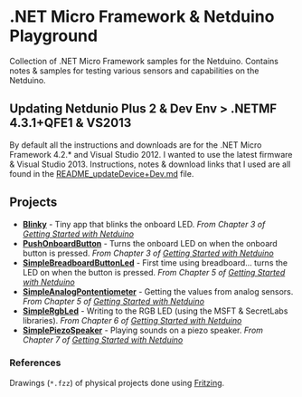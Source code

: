 .NET Micro Framework & Netduino Playground
============================
Collection of .NET Micro Framework samples for the Netduino. Contains notes & samples for testing various sensors and capabilities on the Netduino.

## Updating Netdunio Plus 2 & Dev Env > .NETMF 4.3.1+QFE1 & VS2013
By default all the instructions and downloads are for the .NET Micro Framework 4.2.* and Visual Studio 2012. I wanted to use the latest firmware & Visual Studio 2013. Instructions, notes & download links that I used are all found in the [README_updateDevice+Dev.md](README_updateDevice+Dev.md) file.

## Projects
- **[Blinky](Blinky)** - Tiny app that blinks the onboard LED. *From Chapter 3 of [Getting Started with Netduino](http://www.amazon.com/Getting-Started-Netduino-Chris-Walker-ebook/dp/B007AU3D2U)*
- **[PushOnboardButton](PushOnboardButton)** - Turns the onboard LED on when the onboard button is pressed. *From Chapter 3 of [Getting Started with Netduino](http://www.amazon.com/Getting-Started-Netduino-Chris-Walker-ebook/dp/B007AU3D2U)*
- **[SimpleBreadboardButtonLed](SimpleBreadboardButtonLed)** - First time using breadboard... turns the LED on when the button is pressed. *From Chapter 5 of [Getting Started with Netduino](http://www.amazon.com/Getting-Started-Netduino-Chris-Walker-ebook/dp/B007AU3D2U)*
- **[SimpleAnalogPontentiometer](SimpleAnalogPontentiometer)** - Getting the values from analog sensors. *From Chapter 5 of [Getting Started with Netduino](http://www.amazon.com/Getting-Started-Netduino-Chris-Walker-ebook/dp/B007AU3D2U)*
- **[SimpleRgbLed](SimpleRgbLed)** - Writing to the RGB LED (using the MSFT & SecretLabs libraries). *From Chapter 6 of [Getting Started with Netduino](http://www.amazon.com/Getting-Started-Netduino-Chris-Walker-ebook/dp/B007AU3D2U)*
- **[SimplePiezoSpeaker](SimplePiezoSpeaker)** - Playing sounds on a piezo speaker. *From Chapter 7 of [Getting Started with Netduino](http://www.amazon.com/Getting-Started-Netduino-Chris-Walker-ebook/dp/B007AU3D2U)*

### References
Drawings (`*.fzz`) of physical projects done using [Fritzing](http://fritzing.org/download/).
